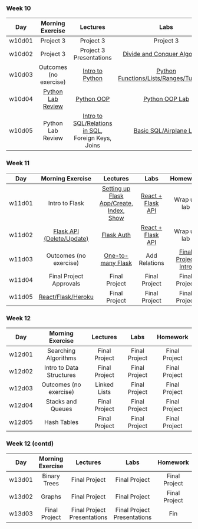 ### Week 10
| Day | Morning Exercise | Lectures | Labs | Homework |
|:---:|:-----------:|:-------:|:-----------:|:-----------:|
| w10d01 | Project 3 | Project 3 | Project 3 | Project 3 |
| w10d02 | Project 3 | Project 3 Presentations | [Divide and Conquer Algorithms](./w10d02/instructor_notes/divide-and-conquer-sorts) | [Python Prep](./w10d02/homework/README.md) |
| w10d03 | Outcomes (no exercise) | [Intro to Python](./w10d03/instructor_notes/) | [Python Functions/Lists/Ranges/Tuples/etc](./w10d03/student_labs) | [Python State Capitals](./w10d03/homework/README.md) |
| w10d04 | [Python Lab Review](./w10d04/morning_exercise) | [Python OOP](./w10d04/instructor_notes/python-classes.md) | [Python OOP Lab](./w10d04/student_labs/python-oop.md) | [Python OOP Build](./w10d04/homework/python-oop-snowman.md) |
| w10d05 | Python Lab Review | [Intro to SQL/Relations in SQL](./w10d05/instructor_notes), Foreign Keys, Joins | [Basic SQL/Airplane Lab](./w10d05/student_labs/) | [Carmen Sandiego](./w10d05/homework/carmen-sandiego/README.md) |

### Week 11
| Day | Morning Exercise | Lectures | Labs | Homework |
|:---:|:-----------:|:-------:|:-----------:|:-----------:|
| w11d01 | Intro to Flask | [Setting up Flask App/Create, Index, Show](./w11d01/instructor_notes/flask-intro-get-post.md) | [React + Flask API](./w11d01/student_labs/flask-react-app.md) | Wrap up lab |
| w11d02 | [Flask API (Delete/Update)](./w11d02/instructor_notes/README.md)| [Flask Auth](./w11d02/instructor_notes/flask-register-login.md) | [React + Flask API](./w11d02/student_labs/flask-react-app.md) | Wrap up lab |
| w11d03 | Outcomes (no exercise) | [One-to-many Flask](./w11d03/instructor_notes/flask-one-to-many.md) | Add Relations | [Final Project Intro](../7_project_files/final_project/README.md) |
| w11d04 | Final Project Approvals | Final Project | Final Project | Final Project |
| w11d05 | [React/Flask/Heroku](./w11d05/morning_exercise/README.md) | Final Project | Final Project | Final Project |


### Week 12
| Day | Morning Exercise | Lectures | Labs | Homework |
|:---:|:-----------:|:-------:|:-----------:|:-----------:|
| w12d01 | Searching Algorithms | Final Project | Final Project | Final Project |
| w12d02 | Intro to Data Structures | Final Project | Final Project | Final Project |
| w12d03 | Outcomes (no exercise) | Linked Lists | Final Project | Final Project |
| w12d04 | Stacks and Queues | Final Project | Final Project | Final Project |
| w12d05 | Hash Tables | Final Project | Final Project | Final Project |

### Week 12 (contd)
| Day | Morning Exercise | Lectures | Labs | Homework |
|:---:|:-----------:|:-------:|:-----------:|:-----------:|
| w13d01 | Binary Trees | Final Project | Final Project | Final Project |
| w13d02 | Graphs | Final Project | Final Project | Final Project |
| w13d03 | Final Project | Final Project Presentations | Final Project Presentations | Fin |
